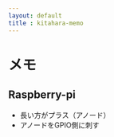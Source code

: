 ```yaml
---
layout: default  
title : kitahara-memo
---
```


# メモ
## Raspberry-pi
* 長い方がプラス（アノード）
* アノードをGPIO側に刺す

